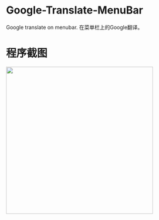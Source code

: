 # Google-Translate-MenuBar
Google translate on menubar. 在菜单栏上的Google翻译。

# 程序截图
<img src="https://dev-coco.github.io/images/Google-Translate-Snapshot.png" width="400px">
